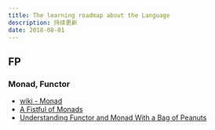 ```yaml
---
title: The learning roadmap about the Language
description: 持续更新
date: 2018-08-01
---
```


## FP

### Monad, Functor

* [wiki - Monad](https://en.wikipedia.org/wiki/Monad_(functional_programming))
* [A Fistful of Monads](http://learnyouahaskell.com/a-fistful-of-monads)
* [Understanding Functor and Monad With a Bag of Peanuts](https://medium.com/beingprofessional/understanding-functor-and-monad-with-a-bag-of-peanuts-8fa702b3f69e)
